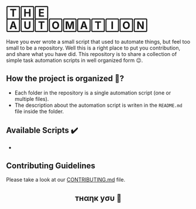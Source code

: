 # 🅃🄷🄴 🄰🅄🅃🄾🄼🄰🅃🄸🄾🄽

Have you ever wrote a small script that used to automate things, but feel too small to be a repository. Well this is a right place to put you contribution, and share what you have did. This repository is to share a collection of simple task automation scripts in well organized form :wink:. 

## How the project is organized 📁?
* Each folder in the repository is a single automation script (one or multiple files).
* The description about the automation script is writen in the `README.md` file inside the folder.

## Available Scripts ✔️
*

## Contributing Guidelines
Please take a look at our [CONTRIBUTING.md](https://github.com/wendirad/the.automation/blob/main/CONTRIBUTING.md) file.

<h2 align="center">тнαηк уσυ 💝</h2>
